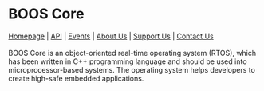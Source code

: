 # BOOS Core
[Homepage](http://baigudin.software/boos/) | [API](http://baigudin.software/en/solution/boos/api/) | [Events](http://baigudin.software/events/) | [About Us](http://baigudin.software/about/project/) | [Support Us](http://baigudin.software/support/donate/) | [Contact Us](http://baigudin.software/contact/)<br/><br/>
BOOS Core is an object-oriented real-time operating system (RTOS), which has been written in C++ programming language and should be used into microprocessor-based systems. The operating system helps developers to create high-safe embedded applications.

